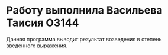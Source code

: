 # Работу выполнила Васильева Таисия О3144
Данная программа выводит результат возведения в степень введенного выражения.


